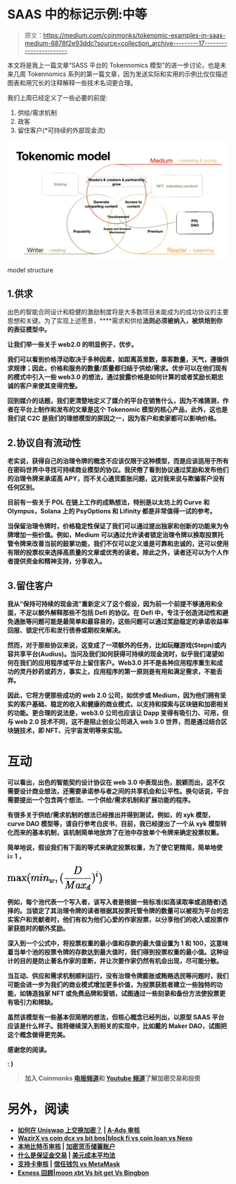 # SAAS 中的标记示例:中等

> 原文：<https://medium.com/coinmonks/tokenomic-examples-in-saas-medium-6878f2e93ddc?source=collection_archive---------17----------------------->

本文将是我上一篇文章“SASS 平台的 Tokennomics 模型”的进一步讨论，也是未来几周 Tokennomics 系列的第一篇文章，因为发送实际和实用的示例比仅仅描述图表和用冗长的注释解释一些技术名词更合理。

我们上周已经定义了一些必要的前提:

1.  供给/需求机制
2.  政客
3.  留住客户(*可持续的外部现金流)

![](img/b7fd48164bd4fd936f45c1f12c4e0398.png)

model structure

## 1.供求

出色的智能合同设计和稳健的激励制度将是大多数项目未能成为的成功协议的主要思想和关键。为了实现上述愿景，****需求和供给**法则必须被纳入，被烘焙到你的表征模型中。**

**让我们举一些关于 web2.0 的明显例子，优步。**

**我们可以看到价格浮动取决于多种因素，如距离英里数，乘客数量，天气，遵循供求规律；因此，价格和服务的数量/质量都归结于供给/需求。优步可以在他们现有的模式中引入一些 web3.0 的想法，通过披露价格是如何计算的或者奖励长期忠诚的客户来使其变得完整。**

**回到媒介的话题，我们更清楚地定义了媒介的平台在销售什么，因为不难猜测，作者在平台上制作和发布的文章是这个 Tokenomic 模型的核心产品，此外，这也是我们说 C2C 是我们的理想模型的原因之一，因为客户和卖家都可以影响价格。**

## **2.协议自有流动性**

**老实说，获得自己的治理令牌的概念不应该仅限于这种模型，而是应该适用于所有在密码世界中寻找可持续商业模型的协议。**我厌倦了看到协议通过奖励和发布他们的治理令牌来承诺高 APY，而不关心通货膨胀问题，这对我来说与欺骗客户没有任何区别。****

**目前有一些关于 POL 在链上工作的成熟想法，特别是以太坊上的 Curve 和 Olympus，Solana 上的 PsyOptions 和 Lifinity 都是非常值得一试的参考。**

**当保留治理令牌时，价格稳定性保证了我们可以通过提出独家和创新的功能来为令牌增加一些价值。例如，Medium 可以通过允许读者锁定治理令牌以换取投票托管令牌来改善当前的鼓掌功能，我们不仅可以定义谁是可靠和忠诚的，还可以使用有限的投票权来选择高质量的文章或优秀的读者。除此之外，读者还可以为个人作者提供资金和精神支持，分享收入。**

## **3.留住客户**

**我从“保持可持续的现金流”重新定义了这个假设，因为前一个前提不够通用和全面，不足以额外解释那些不包括 Defi 的协议。在 Defi 中，专注于创造流动性和避免通胀等问题可能是最简单和最容易的，这些问题可以通过奖励稳定的承诺收益率回报、锁定代币和发行债券或期权来解决。**

**然而，对于那些协议来说，这变成了一项额外的任务，比如玩赚游戏(Stepn)或内容共享平台(Audius)。当问及我们如何获得可持续的现金流时，似乎我们渴望如何在我们的应用程序或平台上留住客户。Web3.0 并不是各种应用程序重生和成功的灵丹妙药或药方，事实上，应用程序的第一原则是有用和满足需求，不能丢弃。**

**因此，它将方便那些成功的 web 2.0 公司，如优步或 Medium，因为他们拥有坚实的客户基础、稳定的收入和健康的商业模式，以支持和探索与区块链和加密相关的功能。更合理的说法是，web3.0 公司也应该让 Dapp 变得有吸引力、可用，但与 web 2.0 技术不同，这不是阻止创业公司进入 web 3.0 世界，而是通过结合区块链技术，即 NFT、元宇宙发明等来实现。**

# **互动**

**可以看出，出色的智能契约设计协议在 web 3.0 中表现出色，脱颖而出，这不仅需要设计商业想法，还需要承诺参与者之间的共享机会和公平性。**换句话说，平台需要提出一个包含两个想法、一个供给/需求机制和扩展功能的程序。****

**有很多关于供给/需求机制的想法已经推出并得到测试，例如，**的 xyk 模型，curve DAO 模型**等，请自行参考白皮书，目前，我已经提出了一个从 xyk 模型转化而来的基本机制，该机制简单地放弃了在池中存放单个令牌来确定投票权重。**

**简单地说，假设我们有下面的等式来确定投票权重，为了使它更精简，简单地使 **i= 1** ，**

**![](img/cf910f97ae97848f95cf6f58b97e7234.png)**

**例如，每个池代表一个写入者，该写入者是根据一些标准(如高读取率或追随者)选择的。当锁定了其治理令牌的读者根据其投票托管令牌的数量可以被视为平台的忠实客户和贡献者时，他们有权为他们心爱的作家投票，以分享他们的收入或投票作家获胜时的额外奖励。**

**深入到一个公式中，将投票权重的最小值和存款的最大值设置为 1 和 100，这意味着当单个池的投票令牌的存款达到最大值时，我们得到投票权重的最小值。这种设计的目的是防止著名作家的垄断，并让次要作家仍然有机会出现，尽可能分散。**

**当互动、供应和需求机制顺利运行，没有治理令牌膨胀或贿赂选民等问题时，我们可能会进一步为我们的商业模式增加更多价值，为投票获胜者建立一些独特的功能，如铸造独家 NFT 或免费品牌和营销，试图通过一些刻录和备份方法使投票更有吸引力和稀缺。**

**虽然该模型有一些基本但简陋的想法，但核心概念已经列出，以原型 SAAS 平台应该是什么样子。我将继续深入到相关的实现中，比如戴的 Maker DAO，试图把这个概念做得更完美。**

**感谢您的阅读。**

**: )**

> **加入 Coinmonks [电报频道](https://t.me/coincodecap)和 [Youtube 频道](https://www.youtube.com/c/coinmonks/videos)了解加密交易和投资**

# **另外，阅读**

*   **[如何在 Uniswap 上交换加密？](https://coincodecap.com/swap-crypto-on-uniswap) | [A-Ads 审核](https://coincodecap.com/a-ads-review)**
*   **[WazirX vs coin dcx vs bit bns](/coinmonks/wazirx-vs-coindcx-vs-bitbns-149f4f19a2f1)|[block fi vs coin loan vs Nexo](/coinmonks/blockfi-vs-coinloan-vs-nexo-cb624635230d)**
*   **[本地比特币审核](/coinmonks/localbitcoins-review-6cc001c6ed56) | [加密货币储蓄账户](https://coincodecap.com/cryptocurrency-savings-accounts)**
*   **[什么是保证金交易](https://coincodecap.com/margin-trading) | [美元成本平均法](https://coincodecap.com/dca)**
*   **[支持卡审核](https://coincodecap.com/uphold-card-review) | [信任钱包 vs MetaMask](https://coincodecap.com/trust-wallet-vs-metamask)**
*   **[Exness 回顾](https://coincodecap.com/exness-review)|[moon xbt Vs bit get Vs Bingbon](https://coincodecap.com/bingbon-vs-bitget-vs-moonxbt)**